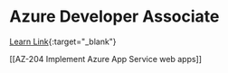 # Azure Developer Associate


[Learn Link](https://learn.microsoft.com/en-us/credentials/certifications/azure-developer/){:target="_blank"}

[[AZ-204 Implement Azure App Service web apps]]
